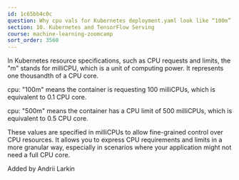 ```yaml
---
id: 1c65bb4c0c
question: Why cpu vals for Kubernetes deployment.yaml look like “100m” and “500m”? What does "m" mean?
section: 10. Kubernetes and TensorFlow Serving
course: machine-learning-zoomcamp
sort_order: 3560
---
```


In Kubernetes resource specifications, such as CPU requests and limits, the "m" stands for milliCPU, which is a unit of computing power. It represents one thousandth of a CPU core.

cpu: "100m" means the container is requesting 100 milliCPUs, which is equivalent to 0.1 CPU core.

cpu: "500m" means the container has a CPU limit of 500 milliCPUs, which is equivalent to 0.5 CPU core.

These values are specified in milliCPUs to allow fine-grained control over CPU resources. It allows you to express CPU requirements and limits in a more granular way, especially in scenarios where your application might not need a full CPU core.

Added by Andrii Larkin

